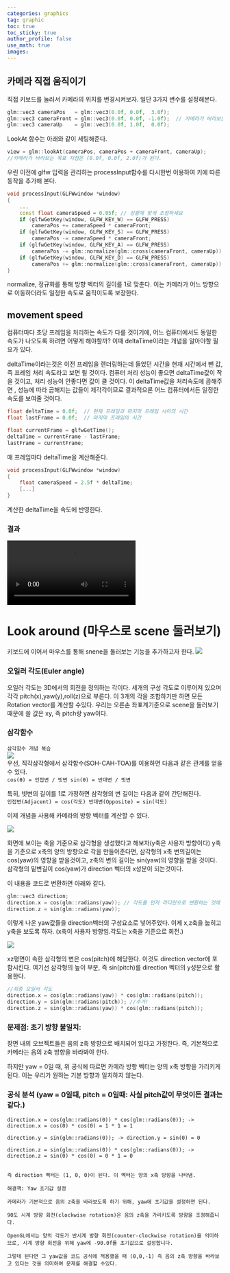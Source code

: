```yaml
---
categories: graphics
tag: graphic
toc: true
toc_sticky: true
author_profile: false
use_math: true 
images: 
---
```


## 카메라 직접 움직이기  

직접 키보드를 눌러서 카메라의 위치를 변경시켜보자. 일단 3가지 변수를 설정해본다.

```cpp
glm::vec3 cameraPos   = glm::vec3(0.0f, 0.0f,  3.0f);
glm::vec3 cameraFront = glm::vec3(0.0f, 0.0f, -1.0f);  // 카메라가 바라보는 방향
glm::vec3 cameraUp    = glm::vec3(0.0f, 1.0f,  0.0f);
```

LookAt 함수는 아래와 같이 세팅해준다.

```cpp
view = glm::lookAt(cameraPos, cameraPos + cameraFront, cameraUp);
//카메라가 바라보는 목표 지점은 (0.0f, 0.0f, 2.0f)가 된다.
```

우린 이전에 glfw 입력을 관리하는 processInput함수를 다시한번 이용하여 키에 따른 동작을 추가해 본다.
```cpp
void processInput(GLFWwindow *window)
{
    ...
    const float cameraSpeed = 0.05f; // 상황에 맞게 조정하세요
    if (glfwGetKey(window, GLFW_KEY_W) == GLFW_PRESS)
        cameraPos += cameraSpeed * cameraFront;
    if (glfwGetKey(window, GLFW_KEY_S) == GLFW_PRESS)
        cameraPos -= cameraSpeed * cameraFront;
    if (glfwGetKey(window, GLFW_KEY_A) == GLFW_PRESS)
        cameraPos -= glm::normalize(glm::cross(cameraFront, cameraUp)) * cameraSpeed;
    if (glfwGetKey(window, GLFW_KEY_D) == GLFW_PRESS)
        cameraPos += glm::normalize(glm::cross(cameraFront, cameraUp)) * cameraSpeed;
}
```

normalize, 정규화를 통해 방향 벡터의 길이를 1로 맞춘다. 이는 카메라가 어느 방향으로 이동하더라도 일정한 속도로 움직이도록 보장한다.


## movement speed
컴퓨터마다 초당 프레임을 처리하는 속도가 다를 것이기에, 어느 컴퓨터에서도 동일한 속도가 나오도록 하려면 어떻게 해야할까?
이때 deltaTime이라는 개념을 알아야할 필요가 있다. 

deltaTime이라는것은 이전 프레임을 렌더링하는데 들었던 시간을 현재 시간에서 뺀 값, 즉 프레임 처리 속도라고 보면 될 것이다.
컴퓨터 처리 성능이 좋으면 deltaTime값이 작을 것이고, 처리 성능이 안좋다면 값이 클 것이다. 이 deltaTime값을 처리속도에 곱해주면 , 성능에 따라
곱해지는 값들이 제각각이므로 결과적으론 어느 컴퓨터에서든 일정한 속도를 보여줄 것이다.  

```cpp
float deltaTime = 0.0f;  // 현재 프레임과 마지막 프레임 사이의 시간
float lastFrame = 0.0f;  // 마지막 프레임의 시간
```

```cpp
float currentFrame = glfwGetTime();
deltaTime = currentFrame - lastFrame;
lastFrame = currentFrame;
```
매 프레임마다 deltaTime을 계산해준다.  

```cpp
void processInput(GLFWwindow *window)
{
    float cameraSpeed = 2.5f * deltaTime;
    [...]
}
```
계산한 deltaTime을 속도에 반영한다.


### 결과
<video controls>
    <source src="https://learnopengl.com/video/getting-started/camera_smooth.mp4" type="video/mp4">
    Your browser does not support the video tag.
</video>


# Look around (마우스로 scene 둘러보기)
키보드에 이어서 마우스를 통해 snene을 둘러보는 기능을 추가하고자 한다.
<img src="https://learnopengl.com/img/getting-started/camera_pitch_yaw_roll.png" style=background-color:white;>

### 오일러 각도(Euler angle)
오일러 각도는 3D에서의 회전을 정의하는 각이다. 세개의 구성 각도로 이루어져 있으며 각각 pitch(x),yaw(y),roll(z)으로 부른다. 이 3개의 각을 조합하기만 하면 모든 Rotation vector를 계산할 수있다.
우리는 오른손 좌표계기준으로 scene을 둘러보기 때문에 쓸 값은 xy, 즉 pitch랑 yaw이다.

### 삼각함수

`삼각함수 개념 복습`  
<img src="https://learnopengl.com/img/getting-started/camera_triangle.png" style=background-color:white;>  
우선, 직각삼각형에서 삼각함수(SOH-CAH-TOA)를 이용하면 다음과 같은 관계를 얻을 수 있다.  
`cos(θ) = 인접변 / 빗변
sin(θ) = 반대변 / 빗변`

특히, 빗변의 길이를 1로 가정하면 삼각형의 변 길이는 다음과 같이 간단해진다.  
`인접변(Adjacent) = cos(각도)
반대변(Opposite) = sin(각도)`

이제 개념을 사용해 카메라의 방향 벡터를 계산할 수 있다.

<img src="https://learnopengl.com/img/getting-started/camera_yaw.png" style=background-color:white;>    

화면에 보이는 축을 기준으로 삼각형을 생성했다고 해보자(y축은 사용자 방향이다) y축을 기준으로 x축의 양의 방향으로 각을 만들어준다면, 삼각형의 x축 변의길이는 cos(yaw)의 영향을 받을것이고, z축의 변의 길이는 sin(yaw)의 영향을 받을 것이다. 삼각형의 밑변길이 cos(yaw)가 direction 벡터의 x성분이 되는것이다.

이 내용을 코드로 변환하면 아래와 같다.  
```cpp
glm::vec3 direction;
direction.x = cos(glm::radians(yaw)); // 각도를 먼저 라디안으로 변환하는 것에 유의
direction.z = sin(glm::radians(yaw));
```
이렇게 나온 yaw값들을 direction벡터의 구성요소로 넣어주었다. 이제 x,z축을 눕히고 y축을 보도록 하자.
(x축이 사용자 방향임.각도는 x축을 기준으로 회전.)    

<img src="https://learnopengl.com/img/getting-started/camera_pitch.png" style=background-color:white;>  

xz평면이 속한 삼각형의 변은 cos(pitch)에 해당한다. 이것도 direction vector에 포함시킨다.
여기선 삼각형의 높이 부분, 즉 sin(pitch)를 direction 벡터의 y성분으로 활용한다.
```cpp
//최종 오일러 각도
direction.x = cos(glm::radians(yaw)) * cos(glm::radians(pitch));
direction.y = sin(glm::radians(pitch)); //추가!
direction.z = sin(glm::radians(yaw)) * cos(glm::radians(pitch));
```

### 문제점: 초기 방향 불일치:

장면 내의 오브젝트들은 음의 z축 방향으로 배치되어 있다고 가정한다. 즉, 기본적으로 카메라는 음의 z축 방향을 바라봐야 한다.

하지만 yaw = 0일 때, 위 공식에 따르면 카메라 방향 벡터는 양의 x축 방향을 가리키게 된다. 이는 우리가 원하는 기본 방향과 일치하지 않는다.

### 공식 분석 (yaw = 0일때, pitch = 0일때: 사실 pitch값이 무엇이든 결과는 같다.)
```
direction.x = cos(glm::radians(0)) * cos(glm::radians(0)); -> direction.x = cos(0) * cos(0) = 1 * 1 = 1

direction.y = sin(glm::radians(0)); -> direction.y = sin(0) = 0

direction.z = sin(glm::radians(0)) * cos(glm::radians(0)); -> direction.z = sin(0) * cos(0) = 0 * 1 = 0


즉 direction 벡터는 (1, 0, 0)이 된다. 이 벡터는 양의 x축 방향을 나타냄.
```

```
해결책: Yaw 초기값 설정

카메라가 기본적으로 음의 z축을 바라보도록 하기 위해, yaw에 초기값을 설정하면 된다.

90도 시계 방향 회전(clockwise rotation)은 음의 z축을 가리키도록 방향을 조정해줍니다.

OpenGL에서는 양의 각도가 반시계 방향 회전(counter-clockwise rotation)을 의미하므로, 시계 방향 회전을 위해 yaw에 -90.0f를 초기값으로 설정합니다.  

그렇데 된다면 그 yaw값을 코드 공식에 적용했을 때 (0,0,-1) 즉 음의 z축 방향을 바라보고 있다는 것을 의미하여 문제를 해결할 수있다.  
```  

  



